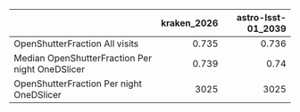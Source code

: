 |                                                 |   kraken_2026 |   astro-lsst-01_2039 |
|:------------------------------------------------|--------------:|---------------------:|
| OpenShutterFraction All visits                  |         0.735 |                0.736 |
| Median OpenShutterFraction Per night OneDSlicer |         0.739 |                0.74  |
| OpenShutterFraction Per night OneDSlicer        |      3025     |             3025     |

